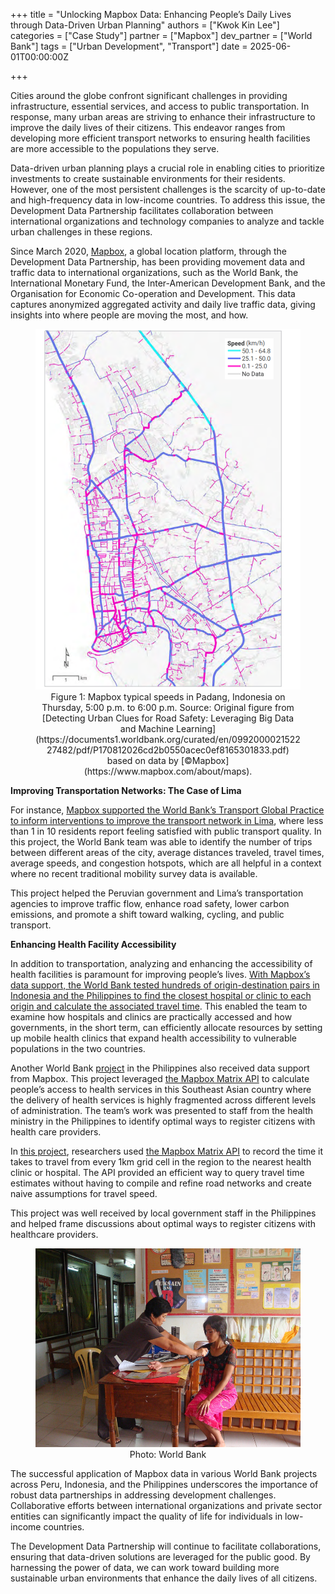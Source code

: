 +++
title = "Unlocking Mapbox Data: Enhancing People’s Daily Lives through Data-Driven Urban Planning"
authors = ["Kwok Kin Lee"]
categories = ["Case Study"]
partner = ["Mapbox"]
dev_partner = ["World Bank"]
tags = ["Urban Development", "Transport"]
date = 2025-06-01T00:00:00Z

+++

Cities around the globe confront significant challenges in providing infrastructure, essential services, and access to public transportation. In response, many urban areas are striving to enhance their infrastructure to improve the daily lives of their citizens. This endeavor ranges from developing more efficient transport networks to ensuring health facilities are more accessible to the populations they serve. 

Data-driven urban planning plays a crucial role in enabling cities to prioritize investments to create sustainable environments for their residents. However, one of the most persistent challenges is the scarcity of up-to-date and high-frequency data in low-income countries. To address this issue, the Development Data Partnership facilitates collaboration between international organizations and technology companies to analyze and tackle urban challenges in these regions. 

Since March 2020, [Mapbox](https://www.mapbox.com/), a global location platform, through the Development Data Partnership, has been providing movement data and traffic data to international organizations, such as the World Bank, the International Monetary Fund, the Inter-American Development Bank, and the Organisation for Economic Co-operation and Development. This data captures anonymized aggregated activity and daily live traffic data, giving insights into where people are moving the most, and how. 

<figure align="centre">
    <img src="unlocking-mapbox-data-enhancing-people-daily-lives-through-data-driven-urban-planning_figure1.png"
    <figcaption>
        <center>
Figure 1: Mapbox typical speeds in Padang, Indonesia on Thursday, 5:00 p.m. to 6:00 p.m.
Source: Original figure from [Detecting Urban Clues for Road Safety: Leveraging Big Data and Machine Learning](https://documents1.worldbank.org/curated/en/099200002152227482/pdf/P170812026cd2b0550acec0ef8165301833.pdf) based on data by [©Mapbox](https://www.mapbox.com/about/maps).
  </center>
    </figcaption>
</figure>

**Improving Transportation Networks: The Case of Lima**

For instance, [Mapbox supported the World Bank’s Transport Global Practice to inform interventions to improve the transport network in Lima](https://datapartnership.org/updates/mobility-data-lima/), where less than 1 in 10 residents report feeling satisfied with public transport quality. In this project, the World Bank team was able to identify the number of trips between different areas of the city, average distances traveled, travel times, average speeds, and congestion hotspots, which are all helpful in a context where no recent traditional mobility survey data is available. 

This project helped the Peruvian government and Lima’s transportation agencies to improve traffic flow, enhance road safety, lower carbon emissions, and promote a shift toward walking, cycling, and public transport.

**Enhancing Health Facility Accessibility**

In addition to transportation, analyzing and enhancing the accessibility of health facilities is paramount for improving people’s lives.  [With Mapbox’s data support, the World Bank tested hundreds of origin-destination pairs in Indonesia and the Philippines to find the closest hospital or clinic to each origin and calculate the associated travel time](https://datapartnership.org/updates/planning-for-equitable-access-to-health-infrastructure/). This enabled the team to examine how hospitals and clinics are practically accessed and how governments, in the short term, can efficiently allocate resources by setting up mobile health clinics that expand health accessibility to vulnerable populations in the two countries.

Another World Bank [project](https://datapartnership.org/updates/health-planning-in-the-philippines/) in the Philippines also received data support from Mapbox. This project leveraged [the Mapbox Matrix API](https://www.mapbox.com/matrix-api) to calculate people’s access to health services in this Southeast Asian country where the delivery of health services is highly fragmented across different levels of administration. The team’s work was presented to staff from the health ministry in the Philippines to identify optimal ways to register citizens with health care providers.

In [this project](https://datapartnership.org/updates/health-planning-in-the-philippines/), researchers used [the Mapbox Matrix API](https://www.mapbox.com/matrix-api)  to record the time it takes to travel from every 1km grid cell in the region to the nearest health clinic or hospital. The API provided an efficient way to query travel time estimates without having to compile and refine road networks and create naive assumptions for travel speed.

This project was well received by local government staff in the Philippines and helped frame discussions about optimal ways to register citizens with healthcare providers.

<figure align="centre">
    <img src="unlocking-mapbox-data-enhancing-people-daily-lives-through-data-driven-urban-planning_figure2.png"
    <figcaption>
        <center>
Photo: World Bank
    </figcaption>
</figure>

The successful application of Mapbox data in various World Bank projects across Peru, Indonesia, and the Philippines underscores the importance of robust data partnerships in addressing development challenges. Collaborative efforts between international organizations and private sector entities can significantly impact the quality of life for individuals in low-income countries.

The Development Data Partnership will continue to facilitate collaborations, ensuring that data-driven solutions are leveraged for the public good. By harnessing the power of data, we can work toward building more sustainable urban environments that enhance the daily lives of all citizens.
